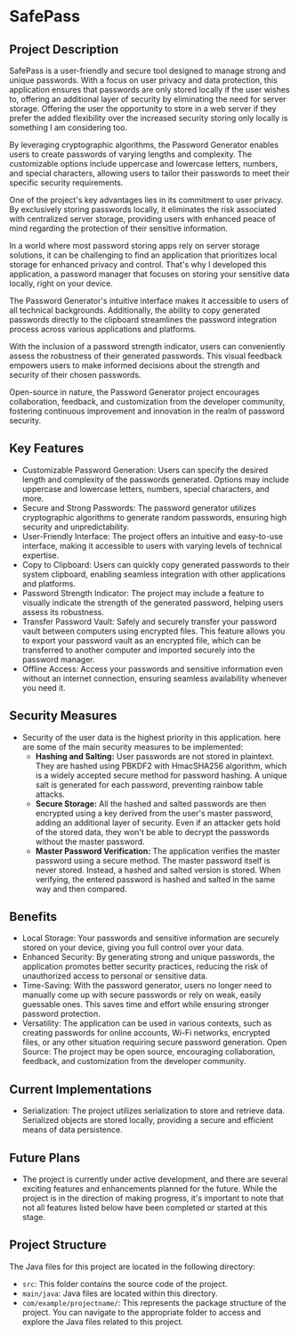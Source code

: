 # SafePass

## Project Description
SafePass is a user-friendly and secure tool designed to manage strong and unique passwords. With a focus on user privacy and data protection, this application ensures that passwords are only stored locally if the user wishes to, offering an additional layer of security by eliminating the need for server storage. Offering the user the opportunity to store in a web server if they prefer the added flexibility over the increased security storing only locally is something I am considering too.

By leveraging cryptographic algorithms, the Password Generator enables users to create passwords of varying lengths and complexity. The customizable options include uppercase and lowercase letters, numbers, and special characters, allowing users to tailor their passwords to meet their specific security requirements.

One of the project's key advantages lies in its commitment to user privacy. By exclusively storing passwords locally, it eliminates the risk associated with centralized server storage, providing users with enhanced peace of mind regarding the protection of their sensitive information.

In a world where most password storing apps rely on server storage solutions, it can be challenging to find an application that prioritizes local storage for enhanced privacy and control. That's why I developed this application, a password manager that focuses on storing your sensitive data locally, right on your device.

The Password Generator's intuitive interface makes it accessible to users of all technical backgrounds. Additionally, the ability to copy generated passwords directly to the clipboard streamlines the password integration process across various applications and platforms.

With the inclusion of a password strength indicator, users can conveniently assess the robustness of their generated passwords. This visual feedback empowers users to make informed decisions about the strength and security of their chosen passwords.

Open-source in nature, the Password Generator project encourages collaboration, feedback, and customization from the developer community, fostering continuous improvement and innovation in the realm of password security.

## Key Features
- Customizable Password Generation: Users can specify the desired length and complexity of the passwords generated. Options may include uppercase and lowercase letters, numbers, special characters, and more.
- Secure and Strong Passwords: The password generator utilizes cryptographic algorithms to generate random passwords, ensuring high security and unpredictability.
- User-Friendly Interface: The project offers an intuitive and easy-to-use interface, making it accessible to users with varying levels of technical expertise.
- Copy to Clipboard: Users can quickly copy generated passwords to their system clipboard, enabling seamless integration with other applications and platforms.
- Password Strength Indicator: The project may include a feature to visually indicate the strength of the generated password, helping users assess its robustness.
- Transfer Password Vault: Safely and securely transfer your password vault between computers using encrypted files. This feature allows you to export your password vault as an encrypted file, which can be transferred to another computer and imported securely into the password manager.
- Offline Access: Access your passwords and sensitive information even without an internet connection, ensuring seamless availability whenever you need it.

## Security Measures
- Security of the user data is the highest priority in this application. here are some of the main security measures to be implemented:
  - **Hashing and Salting:** User passwords are not stored in plaintext. They are    hashed using PBKDF2 with HmacSHA256 algorithm, which is a widely accepted secure method for password hashing. A unique salt is generated for each password, preventing rainbow table attacks.
  - **Secure Storage:** All the hashed and salted passwords are then encrypted using a key derived from the user's master password, adding an additional layer of security. Even if an attacker gets hold of the stored data, they won't be able to decrypt the passwords without the master password.
  - **Master Password Verification:** The application verifies the master password using a secure method. The master password itself is never stored. Instead, a hashed and salted version is stored. When verifying, the entered password is hashed and salted in the same way and then compared.

## Benefits
- Local Storage: Your passwords and sensitive information are securely stored on your device, giving you full control over your data.
- Enhanced Security: By generating strong and unique passwords, the application promotes better security practices, reducing the risk of unauthorized access to personal or sensitive data.
- Time-Saving: With the password generator, users no longer need to manually come up with secure passwords or rely on weak, easily guessable ones. This saves time and effort while ensuring stronger password protection.
- Versatility: The application can be used in various contexts, such as creating passwords for online accounts, Wi-Fi networks, encrypted files, or any other situation requiring secure password generation.
Open Source: The project may be open source, encouraging collaboration, feedback, and customization from the developer community.

## Current Implementations
- Serialization: The project utilizes serialization to store and retrieve data. Serialized objects are stored locally, providing a secure and efficient means of data persistence.

## Future Plans
- The project is currently under active development, and there are several exciting features and enhancements planned for the future. While the project is in the direction of making progress, it's important to note that not all features listed below have been completed or started at this stage.

## Project Structure
The Java files for this project are located in the following directory:
- `src`: This folder contains the source code of the project.
- `main/java`: Java files are located within this directory.
- `com/example/projectname/`: This represents the package structure of the project.
You can navigate to the appropriate folder to access and explore the Java files related to this project.

